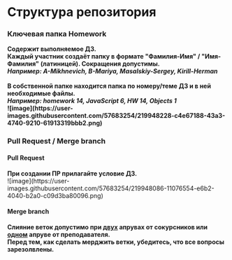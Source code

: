 # Структура репозитория
<h3>Ключевая папка Homework</h3>
<strong>
Содержит выполняемое ДЗ.<br>
Каждый участник создаёт папку в формате "Фамилия-Имя" / "Имя-Фамилия" (латиницей). Сокращения допустимы.<br>
<i>Например: A-Mikhnevich, B-Mariya, Masalskiy-Sergey, Kirill-Herman</i> <br> <br>
В собственной папке находится папка по номеру/теме ДЗ и в ней необходимые файлы. <br>
<i>Например: homework 14, JavaScript 6, HW 14, Objects 1</i> <br>
![image](https://user-images.githubusercontent.com/57683254/219948228-c4e67188-43a3-4740-9210-61913319bbb2.png)
</strong> <br>
<h3>Pull Request / Merge branch</h3>
<h4>Pull Request</h4>
<strong>При создании ПР прилагайте условие ДЗ.</strong> <br>
![image](https://user-images.githubusercontent.com/57683254/219948086-11076554-e6b2-4040-b2a0-c09d3ba80096.png) <br>
<h4>Merge branch</h4>
<strong>
Слияние веток допустимо при <ins>двух</ins> апрувах от сокурсников или <ins>одном</ins> апруве от преподавателя. <br>
Перед тем, как сделать мерджить ветки, убедитесь, что все вопросы зарезолвлены.
</strong>
